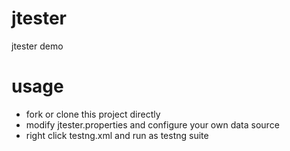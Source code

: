 jtester
=======

jtester demo

usage
=======

- fork or clone this project directly
- modify jtester.properties and configure your own data source
- right click testng.xml and run as testng suite